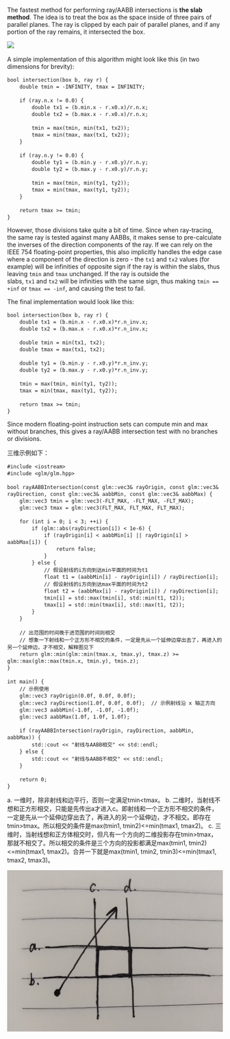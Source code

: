 
The fastest method for performing ray/AABB intersections is **the slab method**. The idea is to treat the box as the space inside of three pairs of parallel planes. The ray is clipped by each pair of parallel planes, and if any portion of the ray remains, it intersected the box.

![](https://tavianator.com/2011/slab_method.gif)

A simple implementation of this algorithm might look like this (in two dimensions for brevity):

```
bool intersection(box b, ray r) {
    double tmin = -INFINITY, tmax = INFINITY;

    if (ray.n.x != 0.0) {
        double tx1 = (b.min.x - r.x0.x)/r.n.x;
        double tx2 = (b.max.x - r.x0.x)/r.n.x;

        tmin = max(tmin, min(tx1, tx2));
        tmax = min(tmax, max(tx1, tx2));
    }

    if (ray.n.y != 0.0) {
        double ty1 = (b.min.y - r.x0.y)/r.n.y;
        double ty2 = (b.max.y - r.x0.y)/r.n.y;

        tmin = max(tmin, min(ty1, ty2));
        tmax = min(tmax, max(ty1, ty2));
    }

    return tmax >= tmin;
}
```

However, those divisions take quite a bit of time. Since when ray-tracing, the same ray is tested against many AABBs, it makes sense to pre-calculate the inverses of the direction components of the ray. If we can rely on the IEEE 754 floating-point properties, this also implicitly handles the edge case where a component of the direction is zero - the `tx1` and `tx2` values (for example) will be infinities of opposite sign if the ray is within the slabs, thus leaving `tmin` and `tmax` unchanged. If the ray is outside the slabs, `tx1` and `tx2` will be infinities with the same sign, thus making `tmin == +inf` or `tmax == -inf`, and causing the test to fail.

The final implementation would look like this:

```
bool intersection(box b, ray r) {
    double tx1 = (b.min.x - r.x0.x)*r.n_inv.x;
	double tx2 = (b.max.x - r.x0.x)*r.n_inv.x;

    double tmin = min(tx1, tx2);
    double tmax = max(tx1, tx2);

    double ty1 = (b.min.y - r.x0.y)*r.n_inv.y;
    double ty2 = (b.max.y - r.x0.y)*r.n_inv.y;

    tmin = max(tmin, min(ty1, ty2));
    tmax = min(tmax, max(ty1, ty2));

    return tmax >= tmin;
}
```

Since modern floating-point instruction sets can compute min and max without branches, this gives a ray/AABB intersection test with no branches or divisions.

三维示例如下：

```
#include <iostream>
#include <glm/glm.hpp>

bool rayAABBIntersection(const glm::vec3& rayOrigin, const glm::vec3& rayDirection, const glm::vec3& aabbMin, const glm::vec3& aabbMax) {
    glm::vec3 tmin = glm::vec3(-FLT_MAX, -FLT_MAX, -FLT_MAX);
    glm::vec3 tmax = glm::vec3(FLT_MAX, FLT_MAX, FLT_MAX);

    for (int i = 0; i < 3; ++i) {
        if (glm::abs(rayDirection[i]) < 1e-6) {
            if (rayOrigin[i] < aabbMin[i] || rayOrigin[i] > aabbMax[i]) {
                return false;
            }
        } else {
	        // 假设射线的i方向到达min平面的时间为t1
            float t1 = (aabbMin[i] - rayOrigin[i]) / rayDirection[i];
            // 假设射线的i方向到达max平面的时间为t2
            float t2 = (aabbMax[i] - rayOrigin[i]) / rayDirection[i];
            tmin[i] = std::max(tmin[i], std::min(t1, t2));
            tmax[i] = std::min(tmax[i], std::max(t1, t2));
        }
    }

	// 出范围的时间晚于进范围的时间则相交
	// 想象一下射线和一个正方形不相交的条件，一定是先从一个延伸边穿出去了，再进入的另一个延伸边，才不相交，解释图见下
    return glm::min(glm::min(tmax.x, tmax.y), tmax.z) >= glm::max(glm::max(tmin.x, tmin.y), tmin.z); 
}

int main() {
    // 示例使用
    glm::vec3 rayOrigin(0.0f, 0.0f, 0.0f);
    glm::vec3 rayDirection(1.0f, 0.0f, 0.0f);  // 示例射线沿 x 轴正方向
    glm::vec3 aabbMin(-1.0f, -1.0f, -1.0f);
    glm::vec3 aabbMax(1.0f, 1.0f, 1.0f);

    if (rayAABBIntersection(rayOrigin, rayDirection, aabbMin, aabbMax)) {
        std::cout << "射线与AABB相交" << std::endl;
    } else {
        std::cout << "射线与AABB不相交" << std::endl;
    }

    return 0;
}

```

a. 一维时，除非射线和边平行，否则一定满足tmin<tmax。
b. 二维时，当射线不想和正方形相交，只能是先传出a才进入c。即射线和一个正方形不相交的条件，一定是先从一个延伸边穿出去了，再进入的另一个延伸边，才不相交。即存在tmin>tmax。所以相交的条件是max(tmin1, tmin2)<=min(tmax1, tmax2)。
c. 三维时，当射线想和正方体相交时，但凡有一个方向的二维投影存在tmin>tmax，那就不相交了。所以相交的条件是三个方向的投影都满足max(tmin1, tmin2)<=min(tmax1, tmax2)。合并一下就是max(tmin1, tmin2, tmin3)<=min(tmax1, tmax2, tmax3)。

![](https://raw.githubusercontent.com/BlairRenaissance/ImageHost/main/IMG_20230911_161716.jpg)